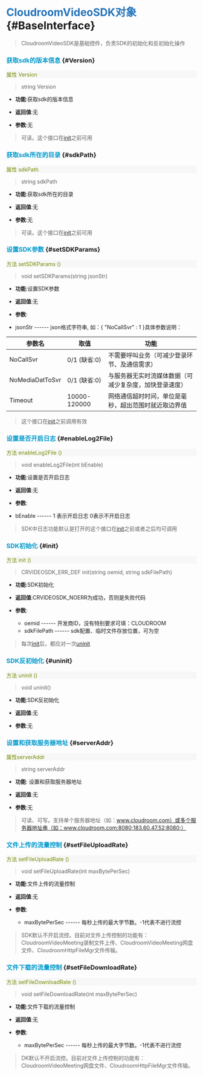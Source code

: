 <!-- 基础接口 -->
# <font color="#2674ba">CloudroomVideoSDK对象</font> {#BaseInterface}

>CloudroomVideoSDK是基础控件，负责SDK的初始化和反初始化操作

<!-- 1 -->
### <font color="#0099cc">获取sdk的版本信息</font> {#Version}

<p style="background:#f7f7f7;color:#718c00">属性 Version</p>

>string Version

- **功能**:获取sdk的版本信息

- **返回值**:无

- **参数**:无

>可读。这个接口在[init](#init)之前可用

<!-- 2 -->
### <font color="#0099cc">获取sdk所在的目录</font> {#sdkPath}

<p style="background:#f7f7f7;color:#718c00">属性 sdkPath</p>

>string sdkPath

- **功能**:获取sdk所在的目录

- **返回值**:无

- **参数**:无

>可读。这个接口在[init](#init)之前可用

<!-- 3 -->
### <font color="#0099cc">设置SDK参数</font> {#setSDKParams}

<p style="background:#f7f7f7;color:#718c00">方法 setSDKParams ()</p>

>void setSDKParams(string jsonStr)

- **功能**:设置SDK参数

- **返回值**:无

- **参数**:
 + jsonStr ------ json格式字符串, 如：{ "NoCallSvr" : 1 }具体参数说明：

| 参数名|取值|功能|
|-------|---|----|
|NoCallSvr|0/1 (缺省:0)|不需要呼叫业务（可减少登录环节、及通信需求）|
|NoMediaDatToSvr|0/1 (缺省:0)|与服务器无实时流媒体数据（可减少复杂度，加快登录速度）|
|Timeout|10000-120000|网络通信超时时间，单位是毫秒，超出范围时就近取边界值|

>这个接口在[init](#init)之前调用有效

<!-- 4 -->
### <font color="#0099cc">设置是否开启日志</font> {#enableLog2File}

<p style="background:#f7f7f7;color:#718c00">方法 enableLog2File ()</p>

>void enableLog2File(int bEnable)

- **功能**:设置是否开启日志

- **返回值**:无

- **参数**:
 + bEnable ------ 1 表示开启日志 0表示不开启日志

> SDK中日志功能默认是打开的这个接口在[init](#init)之前或者之后均可调用

<!-- 5 -->
### <font color="#0099cc">SDK初始化</font> {#init}

<p style="background:#f7f7f7;color:#718c00">方法 init  ()</p>

>CRVIDEOSDK_ERR_DEF init(string oemid, string sdkFilePath)

- **功能**:SDK初始化

- **返回值**:CRVIDEOSDK_NOERR为成功，否则是失败代码

- **参数**:
  + oemid ------ 开发商ID，没有特别要求可填：CLOUDROOM
  + sdkFilePath ------ sdk配置、临时文件存放位置，可为空

>每次[init](#init)后，都应对一次[uninit](#uninit)

<!-- 6 -->
### <font color="#0099cc">SDK反初始化</font> {#uninit}

<p style="background:#f7f7f7;color:#718c00">方法 uninit ()</p>

>void uninit()

- **功能**:SDK反初始化

- **返回值**:无

- **参数**:无

<!-- 7 -->
### <font color="#0099cc"> 设置和获取服务器地址</font> {#serverAddr}

<p style="background:#f7f7f7;color:#718c00">属性serverAddr</p>

>string serverAddr

- **功能**: 设置和获取服务器地址

- **返回值**:无

- **参数**:无

>可读、可写。支持单个服务器地址（如：www.cloudroom.com）或多个服务器地址串（如：www.cloudroom.com:8080;183.60.47.52:8080;）

<!-- 8 -->
### <font color="#0099cc">文件上传的流量控制</font> {#setFileUploadRate}

<p style="background:#f7f7f7;color:#718c00">方法 setFileUploadRate ()</p>

>void setFileUploadRate(int maxBytePerSec)

- **功能**:文件上传的流量控制

- **返回值**:无

- **参数**:
  + maxBytePerSec ------ 每秒上传的最大字节数。-1代表不进行流控

> SDK默认不开启流控。目前对文件上传控制的功能有：CloudroomVideoMeeting录制文件上传、CloudroomVideoMeeting网盘文件、CloudroomHttpFileMgr文件传输。

<!-- 9 -->
### <font color="#0099cc">文件下载的流量控制</font> {#setFileDownloadRate}

<p style="background:#f7f7f7;color:#718c00">方法 setFileDownloadRate  ()</p>

>void setFileDownloadRate(int maxBytePerSec)

- **功能**:文件下载的流量控制

- **返回值**:无

- **参数**:
  + maxBytePerSec  ------ 每秒上传的最大字节数。-1代表不进行流控

>DK默认不开启流控。目前对文件上传控制的功能有：CloudroomVideoMeeting网盘文件、CloudroomHttpFileMgr文件传输。


